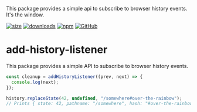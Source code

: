 This package provides a simple api to subscribe to browser history events. It's the window.

[![size](https://img.shields.io/bundlephobia/minzip/@sebastbake/add-history-listener)](https://bundlephobia.com/result?p=@sebastbake/add-history-listener)
[![downloads](https://img.shields.io/npm/dw/@sebastbake/add-history-listener)](https://www.npmjs.com/package/@sebastbake/add-history-listener)
[![npm](https://img.shields.io/npm/v/@sebastbake/add-history-listener)](https://www.npmjs.com/package/@sebastbake/add-history-listener)
[![GitHub](https://img.shields.io/github/license/sebastbake/add-history-listener)](https://github.com/SebastBake/add-history-listener)

# add-history-listener

This package provides a simple API to subscribe to browser history events.

```ts
const cleanup = addHistoryListener((prev, next) => {
  console.log(next);
});

history.replaceState(42, undefined, "/somewhere#over-the-rainbow");
// Prints { state: 42, pathname: "/somewhere", hash: "#over-the-rainbow", ...other useful things}
```
